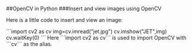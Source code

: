 ##OpenCV in Python
###Insert and view images using OpenCV
<p>Here is a little code to insert and view an image:</p>
```import cv2 as cv
img=cv.imread("jet.jpg")
cv.imshow("JET",img)
cv.waitKey(0)
```
Here ```import cv2 as cv``` is used to import OpenCV with ```cv``` as the alias.
